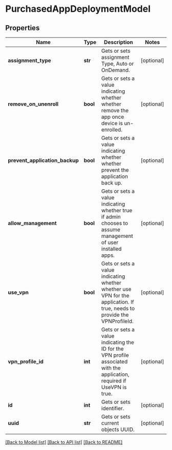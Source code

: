 # PurchasedAppDeploymentModel

## Properties
Name | Type | Description | Notes
------------ | ------------- | ------------- | -------------
**assignment_type** | **str** | Gets or sets assignment Type, Auto or OnDemand. | [optional] 
**remove_on_unenroll** | **bool** | Gets or sets a value indicating whether whether remove the app once device is un-enrolled. | [optional] 
**prevent_application_backup** | **bool** | Gets or sets a value indicating whether whether prevent the application back up. | [optional] 
**allow_management** | **bool** | Gets or sets a value indicating whether true if admin chooses to assume management of user installed apps. | [optional] 
**use_vpn** | **bool** | Gets or sets a value indicating whether whether use VPN for the application. If true, needs to provide the VPNProfileId. | [optional] 
**vpn_profile_id** | **int** | Gets or sets a value indicating the ID for the VPN profile associated with the application, required if UseVPN is true. | [optional] 
**id** | **int** | Gets or sets identifier. | [optional] 
**uuid** | **str** | Gets or sets current objects UUID. | [optional] 

[[Back to Model list]](../README.md#documentation-for-models) [[Back to API list]](../README.md#documentation-for-api-endpoints) [[Back to README]](../README.md)


